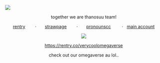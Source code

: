   ![](DIV)
  <p align="center"
    
together we are thanosuu team!
<p align="center"

 [rentry](https://rentry.co/bootwhill)‎ ‎ ‎ ‎ ‎ ‎ ‎ ‎ ·‎ ‎ ‎ ‎ ‎ ‎ ‎ [strawpage](https://medstaffbrainrot.straw.page/)‎ ‎ ‎ ‎ ‎ ‎ ‎ ‎ ·‎ ‎ ‎ ‎ ‎ ‎ ‎ [pronounscc](https://pronouns.cc/@REVERISTCALICO) ‎ ‎ ‎ ‎ ‎ ‎ ‎ ‎ ·‎ ‎ ‎ ‎ ‎ ‎ ‎ [main account](https://github.com/REVERISTCALICO)
 <p align="center"

![](https://files.catbox.moe/olc835.jpg)
<p align="center"

https://rentry.co/verycoolomegaverse
<p align="center"
  
check out our omegaverse au lol..
<p align="center"
